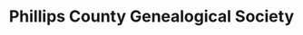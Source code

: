 ---
layout: repo
title: "Phillips County Genealogical Society"
id: 26211
permalink: repos/26211/
---